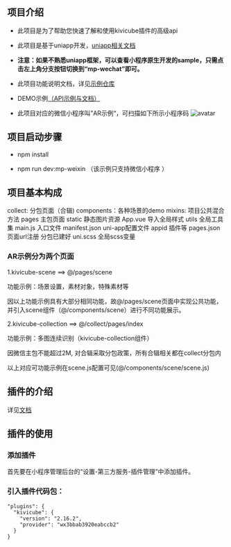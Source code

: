 ##  项目介绍

* 此项目是为了帮助您快速了解和使用kivicube插件的高级api

* 此项目是基于uniapp开发，[uniapp相关文档](https://uniapp.dcloud.io/)

* **注意：如果不熟悉uniapp框架，可以查看小程序原生开发的sample，只需点击左上角分支按钮切换到“mp-wechat”即可。**

* 此项目功能说明文档，详见[示例仓库](https://www.yuque.com/kivicube/manual/advanced-api)

* DEMO示例[（API示例与文档）](https://github.com/kivisense/wechat-kivicube-plugin-api-demo)

* 此项目对应的微信小程序叫”AR示例“，可扫描如下所示小程序码
![avatar](https://cdn.nlark.com/yuque/0/2020/jpeg/217517/1606982678816-87c46bb6-261c-458d-b8bf-e3a6d15b9993.jpeg?x-oss-process=image%2Fresize%2Cw_200)

## 项目启动步骤

* npm install

* npm run dev:mp-weixin （该示例只支持微信小程序 ）

## 项目基本构成

collect: 分包页面（合辑)
components：各种场景的demo
mixins: 项目公共混合方法
pages 主包页面
static 静态图片资源
App.vue 导入全局样式
utils 全局工具集
main.js 入口文件
manifest.json uni-app配置文件 appid 插件等
pages.json 页面url注册 分包已建好
uni.scss 全局scss变量

###  AR示例分为两个页面

1.kivicube-scene ==> @/pages/scene

功能示例：场景设置，素材对象，特殊素材等

因以上功能示例具有大部分相同功能，故@/pages/scene页面中实现公共功能，并引入scene组件（@/components/scene）进行不同功能展示。

2.kivicube-collection ==> @/collect/pages/index

功能示例：多图连续识别（kivicube-collection组件）

因微信主包不能超过2M, 对合辑采取分包政策，所有合辑相关都在collect分包内



以上对应可功能示例在scene.js配置可见(@/components/scene/scene.js)

## 插件的介绍

详见[文档](https://mp.weixin.qq.com/wxopen/plugindevdoc?appid=wx3bbab3920eabccb2&token=&lang=zh_CN)

## 插件的使用

### 添加插件
首先要在小程序管理后台的“设置-第三方服务-插件管理”中添加插件。

### 引入插件代码包：
    "plugins": {
      "kivicube": {
        "version": "2.16.2",
        "provider": "wx3bbab3920eabccb2"
      }
	}


